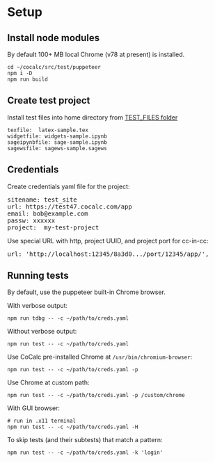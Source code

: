 # Setup

## Install node modules

By default 100+ MB local Chrome (v78 at present) is installed.

```
cd ~/cocalc/src/test/puppeteer
npm i -D
npm run build
```

## Create test project

Install test files into home directory from [TEST_FILES folder](https://cocalc.com/projects/77a92d07-c122-4577-9c4c-c051379cacfe/files/CCTEST/TEST_FILES/?session=default)

```
texfile:  latex-sample.tex
widgetfile: widgets-sample.ipynb
sageipynbfile: sage-sample.ipynb
sagewsfile: sagews-sample.sagews
```

## Credentials

Create credentials yaml file for the project:

<pre>
sitename: test_site
url: https://test47.cocalc.com/app
email: bob@example.com
passw: xxxxxx
project:  my-test-project
</pre>

Use special URL with http, project UUID, and project port for cc-in-cc:
<pre>
url: 'http://localhost:12345/8a3d0.../port/12345/app/',
</pre>

## Running tests

By default, use the puppeteer built-in Chrome browser.

With verbose output:
```
npm run tdbg -- -c ~/path/to/creds.yaml
```

Without verbose output:
```
npm run test -- -c ~/path/to/creds.yaml
```

Use CoCalc pre-installed Chrome at `/usr/bin/chromium-browser`:
```
npm run test -- -c ~/path/to/creds.yaml -p
```

Use Chrome at custom path:
```
npm run test -- -c ~/path/to/creds.yaml -p /custom/chrome
```

With GUI browser:
```
# run in .x11 terminal
npm run test -- -c ~/path/to/creds.yaml -H
```

To skip tests (and their subtests) that match a pattern:
```
npm run test -- -c ~/path/to/creds.yaml -k 'login'
```



